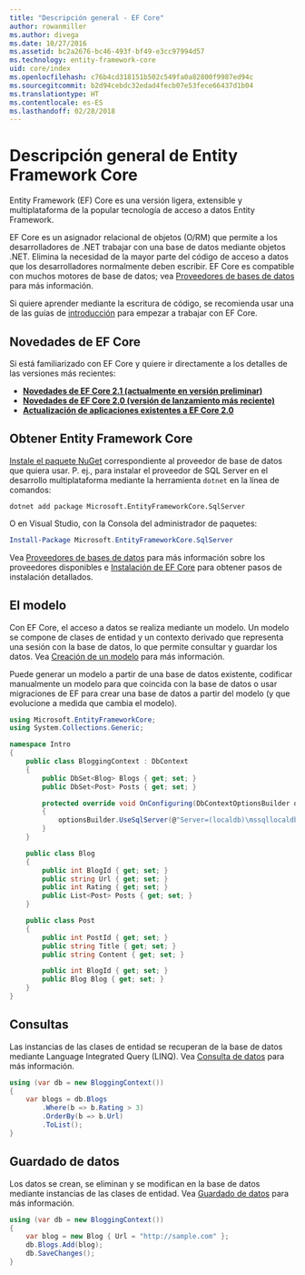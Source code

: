 ```yaml
---
title: "Descripción general - EF Core"
author: rowanmiller
ms.author: divega
ms.date: 10/27/2016
ms.assetid: bc2a2676-bc46-493f-bf49-e3cc97994d57
ms.technology: entity-framework-core
uid: core/index
ms.openlocfilehash: c76b4cd318151b502c549fa0a82800f9987ed94c
ms.sourcegitcommit: b2d94cebdc32edad4fecb07e53fece66437d1b04
ms.translationtype: HT
ms.contentlocale: es-ES
ms.lasthandoff: 02/28/2018
---
```

# <a name="entity-framework-core-quick-overview"></a>Descripción general de Entity Framework Core

Entity Framework (EF) Core es una versión ligera, extensible y multiplataforma de la popular tecnología de acceso a datos Entity Framework.

EF Core es un asignador relacional de objetos (O/RM) que permite a los desarrolladores de .NET trabajar con una base de datos mediante objetos .NET. Elimina la necesidad de la mayor parte del código de acceso a datos que los desarrolladores normalmente deben escribir. EF Core es compatible con muchos motores de base de datos; vea [Proveedores de bases de datos](providers/index.md) para más información.

Si quiere aprender mediante la escritura de código, se recomienda usar una de las guías de [introducción](get-started/index.md) para empezar a trabajar con EF Core.

## <a name="what-is-new-in-ef-core"></a>Novedades de EF Core

Si está familiarizado con EF Core y quiere ir directamente a los detalles de las versiones más recientes:

- **[Novedades de EF Core 2.1 (actualmente en versión preliminar)](xref:core/what-is-new/ef-core-2.1)**
- **[Novedades de EF Core 2.0 (versión de lanzamiento más reciente)](xref:core/what-is-new/ef-core-2.0)**
- **[Actualización de aplicaciones existentes a EF Core 2.0](xref:core/miscellaneous/1x-2x-upgrade)**


## <a name="get-entity-framework-core"></a>Obtener Entity Framework Core

[Instale el paquete NuGet](https://docs.nuget.org/ndocs/quickstart/use-a-package) correspondiente al proveedor de base de datos que quiera usar. P. ej., para instalar el proveedor de SQL Server en el desarrollo multiplataforma mediante la herramienta `dotnet` en la línea de comandos:

``` Console
dotnet add package Microsoft.EntityFrameworkCore.SqlServer
```

O en Visual Studio, con la Consola del administrador de paquetes:

``` PowerShell
Install-Package Microsoft.EntityFrameworkCore.SqlServer
```
Vea [Proveedores de bases de datos](providers/index.md) para más información sobre los proveedores disponibles e [Instalación de EF Core](get-started/install/index.md) para obtener pasos de instalación detallados.

## <a name="the-model"></a>El modelo

Con EF Core, el acceso a datos se realiza mediante un modelo. Un modelo se compone de clases de entidad y un contexto derivado que representa una sesión con la base de datos, lo que permite consultar y guardar los datos. Vea [Creación de un modelo](modeling/index.md) para más información.

Puede generar un modelo a partir de una base de datos existente, codificar manualmente un modelo para que coincida con la base de datos o usar migraciones de EF para crear una base de datos a partir del modelo (y que evolucione a medida que cambia el modelo).

``` csharp
using Microsoft.EntityFrameworkCore;
using System.Collections.Generic;

namespace Intro
{
    public class BloggingContext : DbContext
    {
        public DbSet<Blog> Blogs { get; set; }
        public DbSet<Post> Posts { get; set; }

        protected override void OnConfiguring(DbContextOptionsBuilder optionsBuilder)
        {
            optionsBuilder.UseSqlServer(@"Server=(localdb)\mssqllocaldb;Database=MyDatabase;Trusted_Connection=True;");
        }
    }

    public class Blog
    {
        public int BlogId { get; set; }
        public string Url { get; set; }
        public int Rating { get; set; }
        public List<Post> Posts { get; set; }
    }

    public class Post
    {
        public int PostId { get; set; }
        public string Title { get; set; }
        public string Content { get; set; }

        public int BlogId { get; set; }
        public Blog Blog { get; set; }
    }
}
```

## <a name="querying"></a>Consultas

Las instancias de las clases de entidad se recuperan de la base de datos mediante Language Integrated Query (LINQ). Vea [Consulta de datos](querying/index.md) para más información.

``` csharp
using (var db = new BloggingContext())
{
    var blogs = db.Blogs
        .Where(b => b.Rating > 3)
        .OrderBy(b => b.Url)
        .ToList();
}
```

## <a name="saving-data"></a>Guardado de datos

Los datos se crean, se eliminan y se modifican en la base de datos mediante instancias de las clases de entidad. Vea [Guardado de datos](saving/index.md) para más información.

``` csharp
using (var db = new BloggingContext())
{
    var blog = new Blog { Url = "http://sample.com" };
    db.Blogs.Add(blog);
    db.SaveChanges();
}
```
